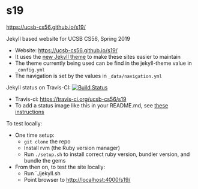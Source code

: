 # s19

<https://ucsb-cs56.github.io/s19/>

Jekyll based website for UCSB CS56, Spring 2019

* Website: <https://ucsb-cs56.github.io/s19/>
* It uses the [new Jekyll theme](https://ucsb-cs-course-repos.github.io/) to make these sites easier to maintain
* The theme currently being used can be find in the jekyll-theme value
in `_config.yml`
* The navigation is set by the values in `_data/navigation.yml`

Jekyll status on Travis-CI: [![Build Status](https://travis-ci.org/ucsb-cs56/s19.svg?branch=master)](https://travis-ci.org/ucsb-cs56/s19)

* Travis-ci: https://travis-ci.org/ucsb-cs56/s19
* To add a status image like this in your README.md, see [these instructions](https://docs.travis-ci.com/user/status-images/)

To test locally:
* One time setup:
    * `git clone` the repo
    * Install rvm (the Ruby version manager)
    * Run `./setup.sh` to install correct ruby version, bundler version, and bundle the gems
* From then on, to test the site locally:
    * Run `./jekyll.sh
    * Point browser to <http://localhost:4000/s19/>



